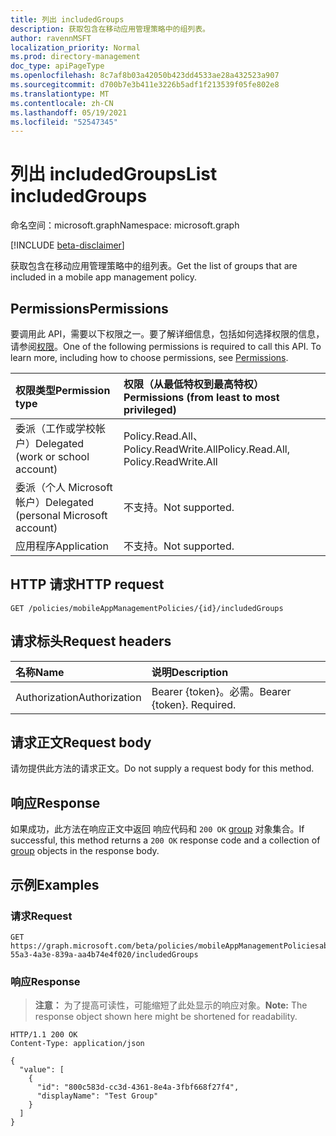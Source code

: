 ```yaml
---
title: 列出 includedGroups
description: 获取包含在移动应用管理策略中的组列表。
author: ravennMSFT
localization_priority: Normal
ms.prod: directory-management
doc_type: apiPageType
ms.openlocfilehash: 8c7af8b03a42050b423dd4533ae28a432523a907
ms.sourcegitcommit: d700b7e3b411e3226b5adf1f213539f05fe802e8
ms.translationtype: MT
ms.contentlocale: zh-CN
ms.lasthandoff: 05/19/2021
ms.locfileid: "52547345"
---
```

# <a name="list-includedgroups"></a><span data-ttu-id="f918a-103">列出 includedGroups</span><span class="sxs-lookup"><span data-stu-id="f918a-103">List includedGroups</span></span>

<span data-ttu-id="f918a-104">命名空间：microsoft.graph</span><span class="sxs-lookup"><span data-stu-id="f918a-104">Namespace: microsoft.graph</span></span>

[!INCLUDE [beta-disclaimer](../../includes/beta-disclaimer.md)]

<span data-ttu-id="f918a-105">获取包含在移动应用管理策略中的组列表。</span><span class="sxs-lookup"><span data-stu-id="f918a-105">Get the list of groups that are included in a mobile app management policy.</span></span>

## <a name="permissions"></a><span data-ttu-id="f918a-106">Permissions</span><span class="sxs-lookup"><span data-stu-id="f918a-106">Permissions</span></span>

<span data-ttu-id="f918a-p101">要调用此 API，需要以下权限之一。要了解详细信息，包括如何选择权限的信息，请参阅[权限](/graph/permissions-reference)。</span><span class="sxs-lookup"><span data-stu-id="f918a-p101">One of the following permissions is required to call this API. To learn more, including how to choose permissions, see [Permissions](/graph/permissions-reference).</span></span>

|<span data-ttu-id="f918a-109">权限类型</span><span class="sxs-lookup"><span data-stu-id="f918a-109">Permission type</span></span>|<span data-ttu-id="f918a-110">权限（从最低特权到最高特权）</span><span class="sxs-lookup"><span data-stu-id="f918a-110">Permissions (from least to most privileged)</span></span>|
|:---|:---|
|<span data-ttu-id="f918a-111">委派（工作或学校帐户）</span><span class="sxs-lookup"><span data-stu-id="f918a-111">Delegated (work or school account)</span></span>|<span data-ttu-id="f918a-112">Policy.Read.All、Policy.ReadWrite.All</span><span class="sxs-lookup"><span data-stu-id="f918a-112">Policy.Read.All, Policy.ReadWrite.All</span></span>|
|<span data-ttu-id="f918a-113">委派（个人 Microsoft 帐户）</span><span class="sxs-lookup"><span data-stu-id="f918a-113">Delegated (personal Microsoft account)</span></span> | <span data-ttu-id="f918a-114">不支持。</span><span class="sxs-lookup"><span data-stu-id="f918a-114">Not supported.</span></span>|
|<span data-ttu-id="f918a-115">应用程序</span><span class="sxs-lookup"><span data-stu-id="f918a-115">Application</span></span> | <span data-ttu-id="f918a-116">不支持。</span><span class="sxs-lookup"><span data-stu-id="f918a-116">Not supported.</span></span>|

## <a name="http-request"></a><span data-ttu-id="f918a-117">HTTP 请求</span><span class="sxs-lookup"><span data-stu-id="f918a-117">HTTP request</span></span>

<!-- {
  "blockType": "ignored"
}
-->

``` http
GET /policies/mobileAppManagementPolicies/{id}/includedGroups
```

## <a name="request-headers"></a><span data-ttu-id="f918a-118">请求标头</span><span class="sxs-lookup"><span data-stu-id="f918a-118">Request headers</span></span>

|<span data-ttu-id="f918a-119">名称</span><span class="sxs-lookup"><span data-stu-id="f918a-119">Name</span></span>|<span data-ttu-id="f918a-120">说明</span><span class="sxs-lookup"><span data-stu-id="f918a-120">Description</span></span>|
|:---|:---|
|<span data-ttu-id="f918a-121">Authorization</span><span class="sxs-lookup"><span data-stu-id="f918a-121">Authorization</span></span>|<span data-ttu-id="f918a-p102">Bearer {token}。必需。</span><span class="sxs-lookup"><span data-stu-id="f918a-p102">Bearer {token}. Required.</span></span>|

## <a name="request-body"></a><span data-ttu-id="f918a-124">请求正文</span><span class="sxs-lookup"><span data-stu-id="f918a-124">Request body</span></span>

<span data-ttu-id="f918a-125">请勿提供此方法的请求正文。</span><span class="sxs-lookup"><span data-stu-id="f918a-125">Do not supply a request body for this method.</span></span>

## <a name="response"></a><span data-ttu-id="f918a-126">响应</span><span class="sxs-lookup"><span data-stu-id="f918a-126">Response</span></span>

<span data-ttu-id="f918a-127">如果成功，此方法在响应正文中返回 响应代码和 `200 OK` [group](../resources/group.md) 对象集合。</span><span class="sxs-lookup"><span data-stu-id="f918a-127">If successful, this method returns a `200 OK` response code and a collection of [group](../resources/group.md) objects in the response body.</span></span>

## <a name="examples"></a><span data-ttu-id="f918a-128">示例</span><span class="sxs-lookup"><span data-stu-id="f918a-128">Examples</span></span>

### <a name="request"></a><span data-ttu-id="f918a-129">请求</span><span class="sxs-lookup"><span data-stu-id="f918a-129">Request</span></span>

<!-- {
  "blockType": "request",
  "name": "list_group"
}
-->

``` http
GET https://graph.microsoft.com/beta/policies/mobileAppManagementPoliciesab90bacf-55a3-4a3e-839a-aa4b74e4f020/includedGroups
```

### <a name="response"></a><span data-ttu-id="f918a-130">响应</span><span class="sxs-lookup"><span data-stu-id="f918a-130">Response</span></span>

><span data-ttu-id="f918a-131">**注意：** 为了提高可读性，可能缩短了此处显示的响应对象。</span><span class="sxs-lookup"><span data-stu-id="f918a-131">**Note:** The response object shown here might be shortened for readability.</span></span>
<!-- {
  "blockType": "response",
  "truncated": true,
  "@odata.type": "Collection(microsoft.graph.group)"
}
-->

``` http
HTTP/1.1 200 OK
Content-Type: application/json

{
  "value": [
    {
      "id": "800c583d-cc3d-4361-8e4a-3fbf668f27f4",
      "displayName": "Test Group"
    }
  ]
}
```
